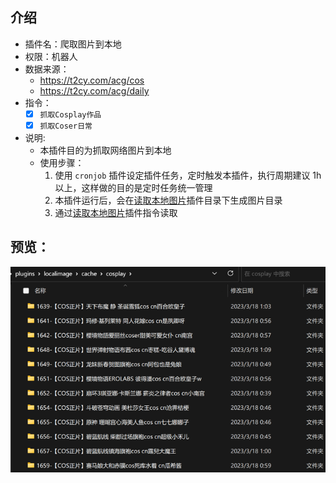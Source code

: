 ## 介绍

* 插件名：爬取图片到本地
* 权限：机器人
* 数据来源：
  * https://t2cy.com/acg/cos
  * https://t2cy.com/acg/daily
* 指令：
    * [x] `抓取Cosplay作品`
    * [x] `抓取Coser日常`
* 说明: 
  * 本插件目的为抓取网络图片到本地
  * 使用步骤：
    1. 使用 `cronjob` 插件设定插件任务，定时触发本插件，执行周期建议 1h 以上，这样做的目的是定时任务统一管理
    2. 本插件运行后，会在[读取本地图片](../localimage)插件目录下生成图片目录
    3. 通过[读取本地图片](../localimage)插件指令读取

## 预览：
![img](preview.png)